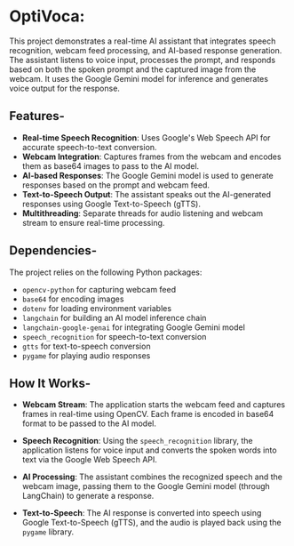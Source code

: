 # OptiVoca:

This project demonstrates a real-time AI assistant that integrates speech recognition, webcam feed processing, and AI-based response generation. The assistant listens to voice input, processes the prompt, and responds based on both the spoken prompt and the captured image from the webcam. It uses the Google Gemini model for inference and generates voice output for the response.

## Features-

- **Real-time Speech Recognition**: Uses Google's Web Speech API for accurate speech-to-text conversion.
- **Webcam Integration**: Captures frames from the webcam and encodes them as base64 images to pass to the AI model.
- **AI-based Responses**: The Google Gemini model is used to generate responses based on the prompt and webcam feed.
- **Text-to-Speech Output**: The assistant speaks out the AI-generated responses using Google Text-to-Speech (gTTS).
- **Multithreading**: Separate threads for audio listening and webcam stream to ensure real-time processing.

## Dependencies-

The project relies on the following Python packages:

- `opencv-python` for capturing webcam feed
- `base64` for encoding images
- `dotenv` for loading environment variables
- `langchain` for building an AI model inference chain
- `langchain-google-genai` for integrating Google Gemini model
- `speech_recognition` for speech-to-text conversion
- `gtts` for text-to-speech conversion
- `pygame` for playing audio responses

## How It Works-

- **Webcam Stream**: The application starts the webcam feed and captures frames in real-time using OpenCV. Each frame is encoded in base64 format to be passed to the AI model.

- **Speech Recognition**: Using the `speech_recognition` library, the application listens for voice input and converts the spoken words into text via the Google Web Speech API.

- **AI Processing**: The assistant combines the recognized speech and the webcam image, passing them to the Google Gemini model (through LangChain) to generate a response.

- **Text-to-Speech**: The AI response is converted into speech using Google Text-to-Speech (gTTS), and the audio is played back using the `pygame` library.

   
